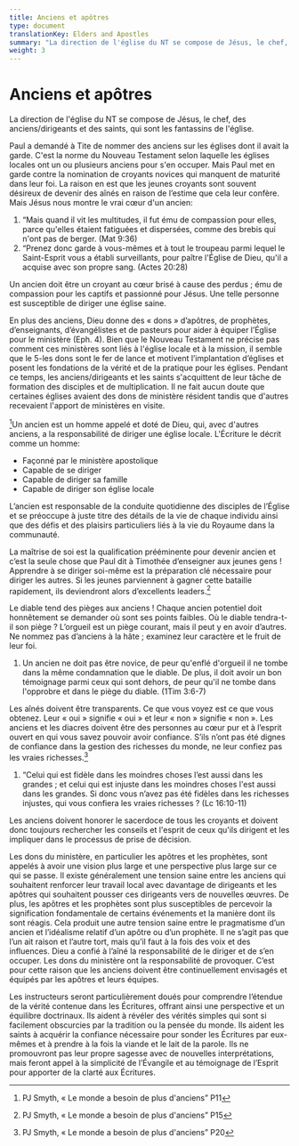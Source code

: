 ```yaml
---
title: Anciens et apôtres
type: document
translationKey: Elders and Apostles
summary: "La direction de l'église du NT se compose de Jésus, le chef, des anciens/dirigeants et des saints, qui sont les fantassins de l'église."
weight: 3
---
```

# Anciens et apôtres

La direction de l'église du NT se compose de Jésus, le chef, des anciens/dirigeants et des saints, qui sont les fantassins de l'église.

Paul a demandé à Tite de nommer des anciens sur les églises dont il avait la garde. C'est la norme du Nouveau Testament selon laquelle les églises locales ont un ou plusieurs anciens pour s'en occuper. Mais Paul met en garde contre la nomination de croyants novices qui manquent de maturité dans leur foi. La raison en est que les jeunes croyants sont souvent désireux de devenir des aînés en raison de l’estime que cela leur confère. Mais Jésus nous montre le vrai cœur d'un ancien:

1.  “Mais quand il vit les multitudes, il fut ému de compassion pour elles, parce qu'elles étaient fatiguées et dispersées, comme des brebis qui n'ont pas de berger. (Mat 9:36)
2.  “Prenez donc garde à vous-mêmes et à tout le troupeau parmi lequel le Saint-Esprit vous a établi surveillants, pour paître l'Église de Dieu, qu'il a acquise avec son propre sang. (Actes 20:28)

Un ancien doit être un croyant au cœur brisé à cause des perdus ; ému de compassion pour les captifs et passionné pour Jésus. Une telle personne est susceptible de diriger une église saine.

En plus des anciens, Dieu donne des « dons » d’apôtres, de prophètes, d’enseignants, d’évangélistes et de pasteurs pour aider à équiper l’Église pour le ministère (Eph. 4). Bien que le Nouveau Testament ne précise pas comment ces ministères sont liés à l'église locale et à la mission, il semble que le 5-les dons sont le fer de lance et motivent l’implantation d’églises et posent les fondations de la vérité et de la pratique pour les églises. Pendant ce temps, les anciens/dirigeants et les saints s'acquittent de leur tâche de formation des disciples et de multiplication. Il ne fait aucun doute que certaines églises avaient des dons de ministère résident tandis que d'autres recevaient l'apport de ministères en visite.

[^1]Un ancien est un homme appelé et doté de Dieu, qui, avec d'autres anciens, a la responsabilité de diriger une église locale. L'Écriture le décrit comme un homme:

[^1]: PJ Smyth, « Le monde a besoin de plus d'anciens” P11

-   Façonné par le ministère apostolique
-   Capable de se diriger
-   Capable de diriger sa famille
-   Capable de diriger son église locale

L’ancien est responsable de la conduite quotidienne des disciples de l’Église et se préoccupe à juste titre des détails de la vie de chaque individu ainsi que des défis et des plaisirs particuliers liés à la vie du Royaume dans la communauté.

La maîtrise de soi est la qualification prééminente pour devenir ancien et c’est la seule chose que Paul dit à Timothée d’enseigner aux jeunes gens ! Apprendre à se diriger soi-même est la préparation clé nécessaire pour diriger les autres. Si les jeunes parviennent à gagner cette bataille rapidement, ils deviendront alors d’excellents leaders.[^2]

[^2]: PJ Smyth, « Le monde a besoin de plus d'anciens” P15

Le diable tend des pièges aux anciens ! Chaque ancien potentiel doit honnêtement se demander où sont ses points faibles. Où le diable tendra-t-il son piège ? L’orgueil est un piège courant, mais il peut y en avoir d’autres. Ne nommez pas d’anciens à la hâte ; examinez leur caractère et le fruit de leur foi.

1.  Un ancien ne doit pas être novice, de peur qu'enflé d'orgueil il ne tombe dans la même condamnation que le diable. De plus, il doit avoir un bon témoignage parmi ceux qui sont dehors, de peur qu'il ne tombe dans l'opprobre et dans le piège du diable. (1Tim 3:6-7)

Les aînés doivent être transparents. Ce que vous voyez est ce que vous obtenez. Leur « oui » signifie « oui » et leur « non » signifie « non ». Les anciens et les diacres doivent être des personnes au cœur pur et à l’esprit ouvert en qui vous savez pouvoir avoir confiance. S’ils n’ont pas été dignes de confiance dans la gestion des richesses du monde, ne leur confiez pas les vraies richesses.[^3]

[^3]: PJ Smyth, « Le monde a besoin de plus d'anciens” P20

1.  “Celui qui est fidèle dans les moindres choses l’est aussi dans les grandes ; et celui qui est injuste dans les moindres choses l'est aussi dans les grandes. Si donc vous n’avez pas été fidèles dans les richesses injustes, qui vous confiera les vraies richesses ? (Lc 16:10-11)

Les anciens doivent honorer le sacerdoce de tous les croyants et doivent donc toujours rechercher les conseils et l'esprit de ceux qu'ils dirigent et les impliquer dans le processus de prise de décision.

Les dons du ministère, en particulier les apôtres et les prophètes, sont appelés à avoir une vision plus large et une perspective plus large sur ce qui se passe. Il existe généralement une tension saine entre les anciens qui souhaitent renforcer leur travail local avec davantage de dirigeants et les apôtres qui souhaitent pousser ces dirigeants vers de nouvelles œuvres. De plus, les apôtres et les prophètes sont plus susceptibles de percevoir la signification fondamentale de certains événements et la manière dont ils sont réagis. Cela produit une autre tension saine entre le pragmatisme d’un ancien et l’idéalisme relatif d’un apôtre ou d’un prophète. Il ne s’agit pas que l’un ait raison et l’autre tort, mais qu’il faut à la fois des voix et des influences. Dieu a confié à l’aîné la responsabilité de le diriger et de s’en occuper. Les dons du ministère ont la responsabilité de provoquer. C’est pour cette raison que les anciens doivent être continuellement envisagés et équipés par les apôtres et leurs équipes.

Les instructeurs seront particulièrement doués pour comprendre l’étendue de la vérité contenue dans les Écritures, offrant ainsi une perspective et un équilibre doctrinaux. Ils aident à révéler des vérités simples qui sont si facilement obscurcies par la tradition ou la pensée du monde. Ils aident les saints à acquérir la confiance nécessaire pour sonder les Écritures par eux-mêmes et à prendre à la fois la viande et le lait de la parole. Ils ne promouvront pas leur propre sagesse avec de nouvelles interprétations, mais feront appel à la simplicité de l’Évangile et au témoignage de l’Esprit pour apporter de la clarté aux Écritures.
